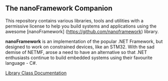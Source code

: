 ## The nanoFramework Companion

This repository contains various libraries, tools and utilities with a permissive license to help you build systems and applications using the awesome [nanoFramework] (https://github.com/nanoframework) library.

**nanoFramework** is an implementation of the popular .NET Framework, but designed to work on constrained devices, like an STM32. With the sad demise of NETMF, arose a need to have an alternative so that .NET enthusiasts continue to build embedded systems using their favourite language - C#.

[Library Class Documentation](https://sharmavishnu.github.io/index.html)
